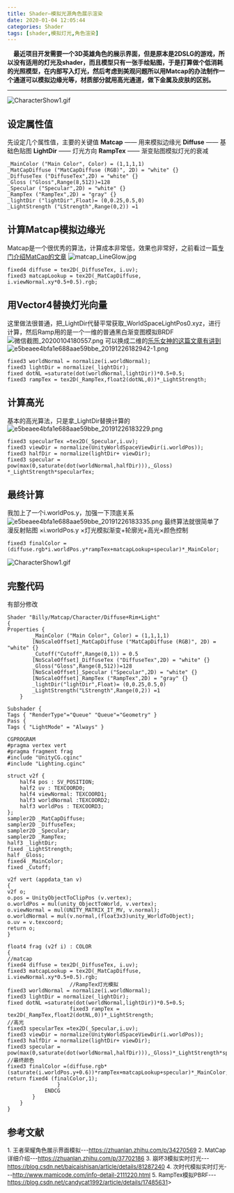 ```yaml
---
title: Shader—模拟光源角色展示渲染
date: 2020-01-04 12:05:44
categories: Shader
tags: [shader,模拟灯光,角色渲染]
---
```

&emsp;**最近项目开发需要一个3D英雄角色的展示界面，但是原本是2DSLG的游戏，所以没有适用的灯光及shader，而且模型只有一张手绘贴图，于是打算做个低消耗的光照模型，在内部写入灯光，然后考虑到美观问题所以用Matcap的办法制作一个通道可以模拟边缘光等，材质部分就用高光通道，做下金属及皮肤的区别。**
  <!--more--> 
***
![CharacterShow1.gif](https://i.loli.net/2020/01/04/T8Yv2jHR5SOzxVI.gif)
## 设定属性值
先设定几个属性值，主要的关键值
**Matcap** —— 用来模拟边缘光
**Diffuse** —— 基础色贴图
**LightDir** —— 灯光方向
**RampTex** —— 渐变贴图模拟灯光的衰减
```
_MainColor ("Main Color", Color) = (1,1,1,1)
_MatCapDiffuse ("MatCapDiffuse (RGB)", 2D) = "white" {}
_DiffuseTex ("DiffuseTex",2D) = "white" {}
_Gloss ("Gloss",Range(8,512))=128
_Specular ("Specular",2D) = "white" {}
_RampTex ("RampTex",2D) = "gray" {}
_lightDir ("lightDir",Float)= (0,0.25,0.5,0)
_LightStrength ("LStrength",Range(0,2)) =1
```
## 计算Matcap模拟边缘光
Matcap是一个很优秀的算法，计算成本非常低，效果也非常好，之前看过一篇[专门介绍MatCap的文章](https://zhuanlan.zhihu.com/p/37702186 "介绍MatCap文章")
![matcap_LineGlow.jpg](https://i.loli.net/2020/01/04/58XmejdVvQc2xEY.jpg)
```
fixed4 diffuse = tex2D(_DiffuseTex, i.uv);
fixed3 matcapLookup = tex2D(_MatCapDiffuse, i.viewNormal.xy*0.5+0.5).rgb;
```
## 用Vector4替换灯光向量

这里做法很普通，把_LightDir代替平常获取_WorldSpaceLightPos0.xyz，进行计算，然后Ramp用的是一个一维的普通黑白渐变图模拟BRDF ![微信截图_20200104180557.png](https://i.loli.net/2020/01/04/tvMFoKEH3BIbCdg.png)
可以换成二维的[乐乐女神的这篇文章有讲到](https://blog.csdn.net/candycat1992/article/details/17485631 "模拟BRDF")
![e5beaee4bfa1e688aae59bbe_20191226182942-1.png](https://i.loli.net/2020/01/04/cIAut2QPwX1sbH9.png)
```
fixed3 worldNormal = normalize(i.worldNormal);
fixed3 lightDir = normalize(_lightDir);
fixed dotNL =saturate(dot(worldNormal,lightDir))*0.5+0.5;
fixed3 rampTex = tex2D(_RampTex,float2(dotNL,0))*_LightStrength;
```
## 计算高光
基本的高光算法，只是拿_LightDir替换计算的
![e5beaee4bfa1e688aae59bbe_20191226183229.png](https://i.loli.net/2020/01/04/uLqYHTjWJD6dmyO.png)
```
fixed3 specularTex =tex2D(_Specular,i.uv);
fixed3 viewDir = normalize(UnityWorldSpaceViewDir(i.worldPos));
fixed3 halfDir = normalize(lightDir+ viewDir);
fixed3 specular = pow(max(0,saturate(dot(worldNormal,halfDir))),_Gloss)
*_LightStrength*specularTex;
```
## 最终计算
我加上了一个i.worldPos.y，加强一下顶底关系
![e5beaee4bfa1e688aae59bbe_20191226183335.png](https://i.loli.net/2020/01/04/1aHI798GRD4cSbX.png)
最终算法就很简单了
漫反射贴图	&times;i.worldPos.y	&times;灯光模拟渐变+轮廓光+高光&times;颜色控制
```
fixed3 finalColor =(diffuse.rgb*i.worldPos.y*rampTex+matcapLookup+specular)*_MainColor;
```
![CharacterShow1.gif](https://i.loli.net/2020/01/04/T8Yv2jHR5SOzxVI.gif)
## 完整代码
有部分修改
```
Shader "Billy/Matcap/Character/Diffuse+Rim+Light"
{
Properties {
		_MainColor ("Main Color", Color) = (1,1,1,1)
		[NoScaleOffset]_MatCapDiffuse ("MatCapDiffuse (RGB)", 2D) = "white" {}
		_Cutoff("Cutoff",Range(0,1)) = 0.5
		[NoScaleOffset]_DiffuseTex ("DiffuseTex",2D) = "white" {}
		_Gloss("Gloss",Range(8,512))=128
		[NoScaleOffset]_Specular ("Specular",2D) = "white" {}
		[NoScaleOffset]_RampTex ("RampTex",2D) = "gray" {}
		_lightDir("lightDir",Float)= (0,0.25,0.5,0)
		_LightStrength("LStrength",Range(0,2)) =1
	}
	
Subshader {
Tags { "RenderType"="Queue" "Queue"="Geometry" }
Pass {
Tags { "LightMode" = "Always" }
			 
CGPROGRAM
#pragma vertex vert
#pragma fragment frag
#include "UnityCG.cginc"
#include "Lighting.cginc"

struct v2f { 
	half4 pos : SV_POSITION;
	half2 uv : TEXCOORD0;
	half4 viewNormal: TEXCOORD1;
	half3 worldNormal :TEXCOORD2;
	half3 worldPos : TEXCOORD3;
};								
sampler2D _MatCapDiffuse;
sampler2D _DiffuseTex;
sampler2D _Specular;
sampler2D _RampTex;
half3 _lightDir;
fixed _LightStrength;
half _Gloss;
fixed4 _MainColor;
fixed _Cutoff;
				
v2f vert (appdata_tan v)
{
v2f o;
o.pos = UnityObjectToClipPos (v.vertex);
o.worldPos = mul(unity_ObjectToWorld, v.vertex);
o.viewNormal = mul(UNITY_MATRIX_IT_MV, v.normal);
o.worldNormal = mul(v.normal,(float3x3)unity_WorldToObject);
o.uv = v.texcoord;
return o;
}

float4 frag (v2f i) : COLOR
{	
//matcap
fixed4 diffuse = tex2D(_DiffuseTex, i.uv);
fixed3 matcapLookup = tex2D(_MatCapDiffuse, i.viewNormal.xy*0.5+0.5).rgb;					
					//RampTex灯光模拟
fixed3 worldNormal = normalize(i.worldNormal);
fixed3 lightDir = normalize(_lightDir);
fixed dotNL =saturate(dot(worldNormal,lightDir))*0.5+0.5;
					fixed3 rampTex = tex2D(_RampTex,float2(dotNL,0))*_LightStrength;
//高光
fixed3 specularTex =tex2D(_Specular,i.uv);
fixed3 viewDir = normalize(UnityWorldSpaceViewDir(i.worldPos));
fixed3 halfDir = normalize(lightDir+ viewDir);
fixed3 specular = pow(max(0,saturate(dot(worldNormal,halfDir))),_Gloss)*_LightStrength*specularTex;
//最终颜色
fixed3 finalColor =(diffuse.rgb*(saturate(i.worldPos.y+0.6))*rampTex+matcapLookup+specular)*_MainColor;
return fixed4 (finalColor,1);
				}
			ENDCG
		}
	}
}

```
## 参考文献
<font size=2>1. 王者荣耀角色展示界面模拟---<https://zhuanlan.zhihu.com/p/34270569>
2. MatCap详细介绍---<https://zhuanlan.zhihu.com/p/37702186>
3. 崩坏3模拟实时灯光---<https://blog.csdn.net/baicaishisan/article/details/81287240>
4. 次时代模拟实时灯光---<http://www.mamicode.com/info-detail-2111220.html>
5. RampTex模拟PBRF---<https://blog.csdn.net/candycat1992/article/details/17485631>></font>